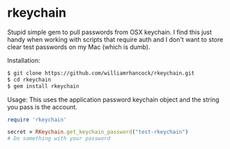 # rkeychain
Stupid simple gem to pull passwords from OSX keychain.  I find this just handy when working with scripts that require auth and I don't want to store clear test passwords on my Mac (which is dumb).

Installation:
```bash
$ git clone https://github.com/williamrhancock/rkeychain.git
$ cd rkeychain
$ gem install rkeychain
``` 
Usage:
This uses the application password keychain object and the string you pass is the account.

```ruby
require 'rkeychain'

secret = RKeychain.get_keychain_password("test-rkeychain")
# Do something with your password
```
